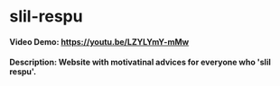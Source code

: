 # slil-respu
#### Video Demo: https://youtu.be/LZYLYmY-mMw
#### Description: Website with motivatinal advices for everyone who 'slil respu'.